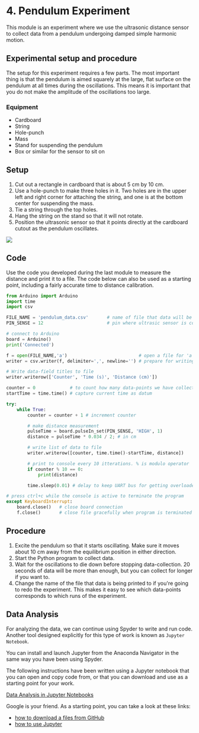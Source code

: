 # 4. Pendulum Experiment
This module is an experiment where we use the ultrasonic distance sensor to collect data from a pendulum undergoing damped simple harmonic motion.

## Experimental setup and procedure
The setup for this experiment requires a few parts. The most important thing is that the pendulum is aimed squarely at the large, flat surface on the pendulum at all times during the oscillations. This means it is important that you do not make the amplitude of the oscillations too large.

### Equipment
- Cardboard
- String
- Hole-punch
- Mass
- Stand for suspending the pendulum
- Box or similar for the sensor to sit on

## Setup
1. Cut out a rectangle in cardboard that is about 5 cm by 10 cm.
2. Use a hole-punch to make three holes in it. Two holes are in the upper left and right corner for attaching the string, and one is at the bottom center for suspending the mass.
3. Tie a string through the top holes.
4. Hang the string on the stand so that it will not rotate.
5. Position the ultrasonic sensor so that it points directly at the cardboard cutout as the pendulum oscillates.

![](Images/setup.jpg)

## Code
Use the code you developed during the last module to measure the distance and print it to a file. The code below can also be used as a starting point, including a fairly accurate time to distance calibration.

```python
from Arduino import Arduino
import time
import csv

FILE_NAME = 'pendulum_data.csv'       # name of file that data will be written to
PIN_SENSE = 12                        # pin where ultrasic sensor is connected

# connect to Arduino
board = Arduino()
print('Connected')

f = open(FILE_NAME,'a')                           # open a file for 'a'ppending
writer = csv.writer(f, delimiter=',', newline='') # prepare for writing to file

# Write data-field titles to file
writer.writerow(['Counter', 'Time (s)', 'Distance (cm)'])

counter = 0             # to count how many data-points we have collected
startTime = time.time() # capture current time as datum

try:
    while True:
        counter = counter + 1 # increment counter

        # make distance measurement
        pulseTime = board.pulseIn_set(PIN_SENSE, 'HIGH', 1)
        distance = pulseTime * 0.034 / 2; # in cm

        # write list of data to file
        writer.writerow([counter, time.time()-startTime, distance])

        # print to console every 10 itterations. % is modulo operator
        if counter % 10 == 0:
            print(distance)

        time.sleep(0.01) # delay to keep UART bus for getting overloaded

# press ctrl+c while the console is active to terminate the program
except KeyboardInterrupt:
    board.close()   # close board connection
    f.close()       # close file gracefully when program is terminated
```

## Procedure
1. Excite the pendulum so that it starts oscillating. Make sure it moves about 10 cm away from the equilibrium position in either direction.
2. Start the Python program to collect data.
3. Wait for the oscillations to die down before stopping data-collection. 20 seconds of data will be more than enough, but you can collect for longer if you want to.
4. Change the name of the file that data is being printed to if you're going to redo the experiment. This makes it easy to see which data-points corresponds to which runs of the experiment.


## Data Analysis
For analyzing the data, we can continue using Spyder to write and run code. Another tool designed explicitly for this type of work is known as `Jupyter Notebook`.

You can install and launch Jupyter from the Anaconda Navigator in the same way you have been using Spyder.

The following instructions have been written using a Jupyter notebook that you can open and copy code from, or that you can download and use as a starting point for your work.

[Data Analysis in Jupyter Notebooks](Data_Analysis.ipynb)


Google is your friend. As a starting point, you can take a look at these links:

- [how to download a files from GitHub](https://www.google.com/url?sa=t&rct=j&q=&esrc=s&source=web&cd=2&cad=rja&uact=8&ved=2ahUKEwjT5bGT2OLhAhV8ITQIHa9ADB4QFjABegQIChAK&url=https%3A%2F%2Fwww.youtube.com%2Fwatch%3Fv%3DGIJdfuAoqFI&usg=AOvVaw022I6S-_6LJeKPyPWS8hCP)
- [how to use Jupyter](https://www.codecademy.com/articles/how-to-use-jupyter-notebooks)
